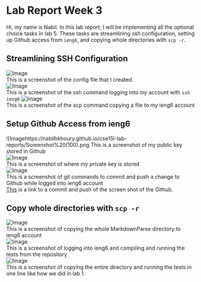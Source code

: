# Lab Report Week 3
Hi, my name is Nabil. In this lab report, I will be implementing all the optional choice tasks in lab 5. These tasks are streamlining ssh configuration, setting up Github access from `ieng6`, and copying whole directories with `scp -r`. 
## Streamlining SSH Configuration
 ![Image](https://nabilhkhoury.github.io/cse15l-lab-reports/Screenshot%20(98).png)\
This is a screenshot of the config file that I created. \
![Image](https://nabilhkhoury.github.io/cse15l-lab-reports/Screenshot%20(99).png)\
This is a screenshot of the ssh command logging into my account with `ssh ieng6`
![Image](https://nabilhkhoury.github.io/cse15l-lab-reports/Screenshot%20(96).png)\
This is a screenshot of the scp command copying a file to my ieng6 account
## Setup Github Access from ieng6
![Imagehttps://nabilhkhoury.github.io/cse15l-lab-reports/Screenshot%20(100).png
This is a screenshot of my public key stored in Github\
![Image](https://nabilhkhoury.github.io/cse15l-lab-reports/Screenshot%20(101).png)\
This is a screenshot of where my private key is stored \
![Image](https://nabilhkhoury.github.io/cse15l-lab-reports/Screenshot%20(102).png)\
This is a screenshot of git commands to commit and push a change to Github while logged into ieng6 account\
[This]() is a link to a commit and push of the screen shot of the Github.
## Copy whole directories with `scp -r`
![Image](https://nabilhkhoury.github.io/cse15l-lab-reports/Screenshot%20(79).png)\
This is a screenshot of copying the whole MarkdownParse directory to ieng6 account \
![Image](https://nabilhkhoury.github.io/cse15l-lab-reports/Screenshot%20(79).png) \
This is a screenshot of logging into ieng6 and compiling and running the tests from the repository \
![Image](https://nabilhkhoury.github.io/cse15l-lab-reports/Screenshot%20(79).png)\
This is a screenshot of copying the entire directory and running the tests in one line like how we did in lab 1. 